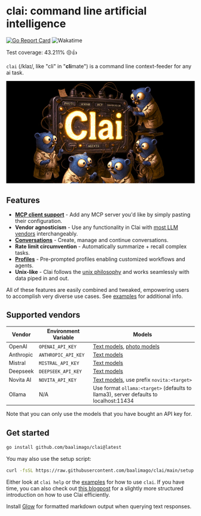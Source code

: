 # clai: command line artificial intelligence

[![Go Report Card](https://goreportcard.com/badge/github.com/baalimago/clai)](https://goreportcard.com/report/github.com/baalimago/clai)
![Wakatime](https://wakatime.com/badge/user/018cc8d2-3fd9-47ef-81dc-e4ad645d5f34/project/018e07e1-bd22-4077-a213-c16290d3db52.svg)

Test coverage: 43.211% 😒👍

`clai` (/klaɪ/, like "cli" in "**cli**mate") is a command line context-feeder for any ai task.

<div align="center">
  <img src="img/banner.jpg" alt="Banner">
</div>

## Features

- **[MCP client support](./EXAMPLES.md#Tooling)** - Add any MCP server you'd like by simply pasting their configuration.
- **Vendor agnosticism** - Use any functionality in Clai with [most LLM vendors](#supported-vendors) interchangeably.
- **[Conversations](./EXAMPLES.md#Conversations)** - Create, manage and continue conversations.
- **Rate limit circumvention** - Automatically summarize + recall complex tasks.
- **[Profiles](./EXAMPLES.md#Profiles)** - Pre-prompted profiles enabling customized workflows and agents.
- **Unix-like** - Clai follows the [unix philosophy](https://en.wikipedia.org/wiki/Unix_philosophy) and works seamlessly with data piped in and out.

All of these features are easily combined and tweaked, empowering users to accomplish very diverse use cases.
See [examples](./EXAMPLES.md) for additional info.

## Supported vendors

| Vendor    | Environment Variable | Models                                                                                                                                                     |
| --------- | -------------------- | ---------------------------------------------------------------------------------------------------------------------------------------------------------- |
| OpenAI    | `OPENAI_API_KEY`     | [Text models](https://platform.openai.com/docs/models/gpt-4-and-gpt-4-turbo), [photo models](https://platform.openai.com/docs/models/dall-e)               |
| Anthropic | `ANTHROPIC_API_KEY`  | [Text models](https://docs.anthropic.com/claude/docs/models-overview#model-recommendations)                                                                |
| Mistral   | `MISTRAL_API_KEY`    | [Text models](https://docs.mistral.ai/getting-started/models/)                                                                                             |
| Deepseek  | `DEEPSEEK_API_KEY`   | [Text models](https://api-docs.deepseek.com/quick_start/pricing)                                                                                           |
| Novita AI | `NOVITA_API_KEY`     | [Text models](https://novita.ai/model-api/product/llm-api?utm_source=github_clai&utm_medium=github_readme&utm_campaign=link), use prefix `novita:<target>` |
| Ollama    | N/A                  | Use format `ollama:<target>` (defaults to llama3), server defaults to localhost:11434                                                                      |

Note that you can only use the models that you have bought an API key for.

## Get started

```bash
go install github.com/baalimago/clai@latest
```

You may also use the setup script:

```bash
curl -fsSL https://raw.githubusercontent.com/baalimago/clai/main/setup.sh | sh
```

Either look at `clai help` or the [examples](./EXAMPLES.md) for how to use `clai`.
If you have time, you can also check out [this blogpost](https://lorentz.app/blog-item.html?id=clai) for a slightly more structured introduction on how to use Clai efficiently.

Install [Glow](https://github.com/charmbracelet/glow) for formatted markdown output when querying text responses.
